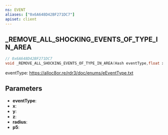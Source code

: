```yaml
---
ns: EVENT
aliases: ["0x6A648D42BF271DC7"]
apiset: client
---
```

## _REMOVE_ALL_SHOCKING_EVENTS_OF_TYPE_IN_AREA

```c
// 0x6A648D42BF271DC7
void _REMOVE_ALL_SHOCKING_EVENTS_OF_TYPE_IN_AREA(Hash eventType,float x,float y,float z,float radius,BOOL p5);
```

eventType: https://alloc8or.re/rdr3/doc/enums/eEventType.txt

## Parameters
* **eventType**:
* **x**:
* **y**:
* **z**:
* **radius**:
* **p5**: